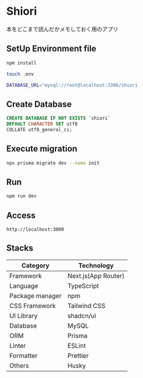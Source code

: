 # Shiori

本をどこまで読んだかメモしておく用のアプリ

## SetUp Environment file

```bash
npm install
```

```bash
touch .env
```

```bash
DATABASE_URL="mysql://root@localhost:3306/shiori
```

## Create Database

```sql
CREATE DATABASE IF NOT EXISTS `shiori`
DEFAULT CHARACTER SET utf8
COLLATE utf8_general_ci;
```

## Execute migration

```bash
npx prisma migrate dev --name init
```

## Run

```bash
npm run dev
```

## Access

```
http://localhost:3000
```

## Stacks

| Category | Technology |
| ---- | ---- |
| Framework | Next.js(App Router) |
| Language | TypeScript |
| Package manager | npm |
| CSS Framework | Tailwind CSS |
| UI Library | shadcn/ui |
| Database | MySQL |
| ORM | Prisma |
| Linter| ESLint |
| Formatter | Prettier |
| Others | Husky |
